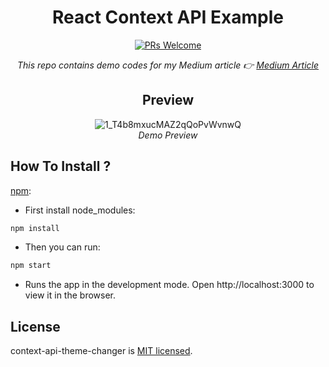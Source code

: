 <div align="center">
  
# React Context API Example
[![PRs Welcome](https://img.shields.io/badge/PRs-welcome-brightgreen.svg?style=flat-square)](http://makeapullrequest.com)<br>

<i>This repo contains demo codes for my Medium article 👉  <a href="https://tsafaelmali.medium.com/usecontext-hookunu-kullanarak-dark-light-mod-lar%C4%B1-nas%C4%B1l-eklenir-1311ed563ae6">Medium Article</a></i>

## Preview 

![1_T4b8mxucMAZ2qQoPvWvnwQ](https://user-images.githubusercontent.com/17435062/106383011-42363f00-63d4-11eb-841a-3d3bc68a996a.gif)<br>
<i>Demo Preview</i>

</div>

## How To Install ? 

[npm]():

- First install node_modules:

```sh
npm install
```

- Then you can run:

```sh
npm start
```

- Runs the app in the development mode. Open http://localhost:3000 to view it in the browser.

## License

context-api-theme-changer is [MIT licensed](./LICENSE).
